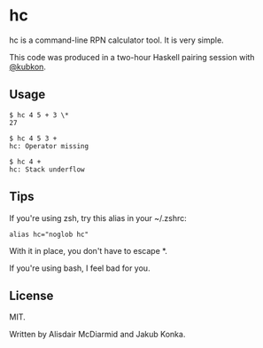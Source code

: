 # hc

hc is a command-line RPN calculator tool. It is very simple.

This code was produced in a two-hour Haskell pairing session with [@kubkon](https://github.com/kubkon).

## Usage

    $ hc 4 5 + 3 \*
    27

    $ hc 4 5 3 +
    hc: Operator missing

    $ hc 4 +
    hc: Stack underflow

## Tips

If you're using zsh, try this alias in your ~/.zshrc:

    alias hc="noglob hc"

With it in place, you don't have to escape \*.

If you're using bash, I feel bad for you.

## License

MIT.

Written by Alisdair McDiarmid and Jakub Konka.
